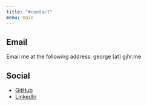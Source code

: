 ```yaml
---
title: "#contact"
menu: main
---
```


## Email

Email me at the following address: george \[at\] gjhr.me

## Social

* [GitHub](https://github.com/george-richardson)
* [LinkedIn](https://www.linkedin.com/in/gjhr/)
